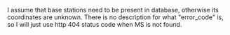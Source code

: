 I assume that base stations need to be present in database, otherwise its coordinates are unknown. There is no
description for what "error_code" is, so I will just use http 404 status code when MS is not found.